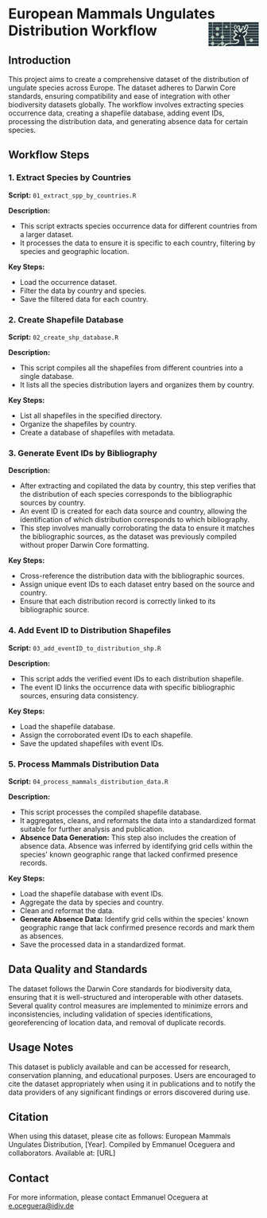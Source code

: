 # European Mammals Ungulates Distribution Workflow<img align="right" width="20%" src="fig/logo.jpg"> 

## Introduction

This project aims to create a comprehensive dataset of the distribution of ungulate species across Europe. 
The dataset adheres to Darwin Core standards, ensuring compatibility and ease of integration with other biodiversity datasets globally.
The workflow involves extracting species occurrence data, creating a shapefile database, adding event IDs, processing the distribution data, and generating absence data for certain species.

## Workflow Steps

### 1. Extract Species by Countries

**Script:** `01_extract_spp_by_countries.R`

**Description:**
- This script extracts species occurrence data for different countries from a larger dataset.
- It processes the data to ensure it is specific to each country, filtering by species and geographic location.

**Key Steps:**
- Load the occurrence dataset.
- Filter the data by country and species.
- Save the filtered data for each country.

### 2. Create Shapefile Database

**Script:** `02_create_shp_database.R`

**Description:**
- This script compiles all the shapefiles from different countries into a single database.
- It lists all the species distribution layers and organizes them by country.

**Key Steps:**
- List all shapefiles in the specified directory.
- Organize the shapefiles by country.
- Create a database of shapefiles with metadata.

### 3. Generate Event IDs by Bibliography

**Description:**
- After extracting and copilated the data by country, this step verifies that the distribution of each species corresponds to the bibliographic sources by country.
- An event ID is created for each data source and country, allowing the identification of which distribution corresponds to which bibliography.
- This step involves manually corroborating the data to ensure it matches the bibliographic sources, as the dataset was previously compiled without proper Darwin Core formatting.

**Key Steps:**
- Cross-reference the distribution data with the bibliographic sources.
- Assign unique event IDs to each dataset entry based on the source and country.
- Ensure that each distribution record is correctly linked to its bibliographic source.

### 4. Add Event ID to Distribution Shapefiles

**Script:** `03_add_eventID_to_distribution_shp.R`

**Description:**
- This script adds the verified event IDs to each distribution shapefile.
- The event ID links the occurrence data with specific bibliographic sources, ensuring data consistency.

**Key Steps:**
- Load the shapefile database.
- Assign the corroborated event IDs to each shapefile.
- Save the updated shapefiles with event IDs.

### 5. Process Mammals Distribution Data

**Script:** `04_process_mammals_distribution_data.R`

**Description:**
- This script processes the compiled shapefile database.
- It aggregates, cleans, and reformats the data into a standardized format suitable for further analysis and publication.
- **Absence Data Generation:** This step also includes the creation of absence data. 
	Absence was inferred by identifying grid cells within the species' known geographic range that lacked confirmed presence records.

**Key Steps:**
- Load the shapefile database with event IDs.
- Aggregate the data by species and country.
- Clean and reformat the data.
- **Generate Absence Data:** Identify grid cells within the species' known geographic range that lack confirmed presence records and mark them as absences.
- Save the processed data in a standardized format.

## Data Quality and Standards

The dataset follows the Darwin Core standards for biodiversity data, ensuring that it is well-structured and interoperable with other datasets. 
Several quality control measures are implemented to minimize errors and inconsistencies, including validation of species identifications, georeferencing of location data, and removal of duplicate records.

## Usage Notes

This dataset is publicly available and can be accessed for research, conservation planning, and educational purposes. 
Users are encouraged to cite the dataset appropriately when using it in publications and to notify the data providers of any significant findings or errors discovered during use.

## Citation

When using this dataset, please cite as follows:
European Mammals Ungulates Distribution, [Year]. Compiled by Emmanuel Oceguera and collaborators. Available at: [URL]

## Contact

For more information, please contact Emmanuel Oceguera at e.oceguera@idiv.de
